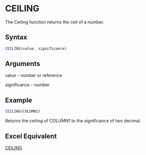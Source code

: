 # CEILING

The Ceiling function returns the ceil of a number.

## Syntax

```javascript
CEILING(value, significance)
```

## Arguments

value - number or reference

significance - number

## Example

```javascript
CEILING(COLUMN1)
```

Returns the ceiling of COLUMN1 to the significance of two decimal.

## Excel Equivalent

[CEILING](https://support.microsoft.com/en-us/office/ceiling-function-0a5cd7c8-0720-4f0a-bd2c-c943e510899f)
